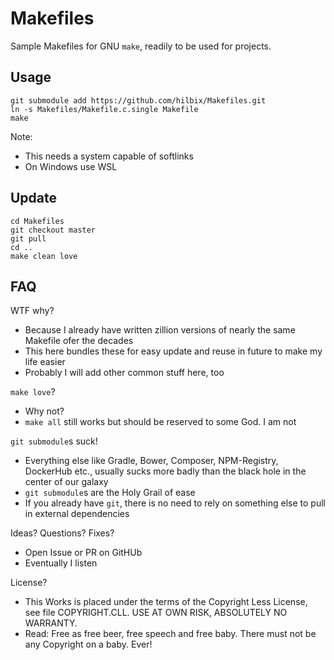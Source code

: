 # Makefiles

Sample Makefiles for GNU `make`, readily to be used for projects.


## Usage

	git submodule add https://github.com/hilbix/Makefiles.git
	ln -s Makefiles/Makefile.c.single Makefile
	make

Note:

- This needs a system capable of softlinks
- On Windows use WSL


## Update

	cd Makefiles
	git checkout master
	git pull
	cd ..
	make clean love


## FAQ

WTF why?

- Because I already have written zillion versions of nearly the same Makefile ofer the decades
- This here bundles these for easy update and reuse in future to make my life easier
- Probably I will add other common stuff here, too

`make love`?

- Why not?
- `make all` still works but should be reserved to some God.  I am not

`git submodule`s suck!

- Everything else like Gradle, Bower, Composer, NPM-Registry, DockerHub etc., usually sucks more badly than the black hole in the center of our galaxy
- `git submodule`s are the Holy Grail of ease
- If you already have `git`, there is no need to rely on something else to pull in external dependencies

Ideas? Questions? Fixes?

- Open Issue or PR on GitHUb
- Eventually I listen

License?

- This Works is placed under the terms of the Copyright Less License,  
  see file COPYRIGHT.CLL.  USE AT OWN RISK, ABSOLUTELY NO WARRANTY.
- Read: Free as free beer, free speech and free baby.  There must not be any Copyright on a baby.  Ever!
 

